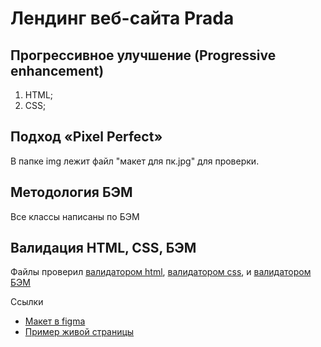 # Лендинг веб-сайта Prada

## Прогрессивное улучшение (Progressive enhancement)
1. HTML;
2. CSS;

## Подход «Pixel Perfect»
В папке img лежит файл "макет для пк.jpg" для проверки.

## Методология БЭМ
Все классы написаны по БЭМ

## Валидация HTML, CSS, БЭМ
Файлы проверил [валидатором html](https://validator.w3.org/), [валидатором css](https://jigsaw.w3.org/css-validator/), и [валидатором БЭМ](https://yoksel.github.io/html-tree/)

Ссылки
- [Макет в figma](https://www.figma.com/community/file/1109763842464979721)
- [Пример живой страницы](https://dimoncss.ru/myworks/prada_landing/)